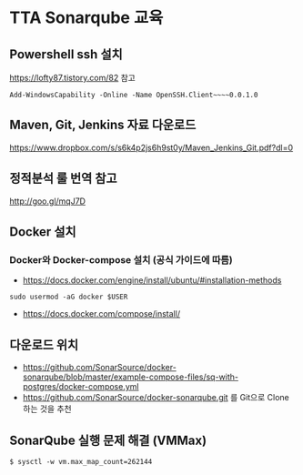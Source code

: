 # TTA Sonarqube 교육

## Powershell ssh 설치
https://lofty87.tistory.com/82  참고

```
Add-WindowsCapability -Online -Name OpenSSH.Client~~~~0.0.1.0
```


## Maven, Git, Jenkins 자료 다운로드

https://www.dropbox.com/s/s6k4p2js6h9st0y/Maven_Jenkins_Git.pdf?dl=0


## 정적분석 룰 번역 참고
http://goo.gl/mqJ7D

## Docker 설치
### Docker와 Docker-compose 설치 (공식 가이드에 따름)
- https://docs.docker.com/engine/install/ubuntu/#installation-methods
```
sudo usermod -aG docker $USER
```
- https://docs.docker.com/compose/install/

## 다운로드 위치
- https://github.com/SonarSource/docker-sonarqube/blob/master/example-compose-files/sq-with-postgres/docker-compose.yml
- https://github.com/SonarSource/docker-sonarqube.git 를 Git으로 Clone 하는 것을 추천

## SonarQube 실행 문제 해결 (VMMax)
```
$ sysctl -w vm.max_map_count=262144
```
